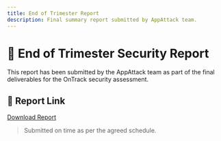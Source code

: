```yaml
---
title: End of Trimester Report
description: Final summary report submitted by AppAttack team.
---
```


# 📘 End of Trimester Security Report

This report has been submitted by the AppAttack team as part of the final deliverables for the OnTrack security assessment.

## 📄 Report Link

[Download Report](./AppAttack%20x%20Thoth%20Tech%20(EOT%20Report)%20(1).pdf)

> Submitted on time as per the agreed schedule.